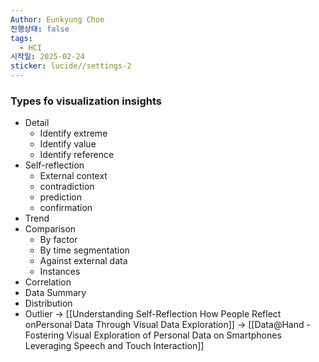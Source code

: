 ```yaml
---
Author: Eunkyung Choe
진행상태: false
tags:
  - HCI
시작일: 2025-02-24
sticker: lucide//settings-2
---
```

### Types fo visualization insights
- Detail
	- Identify extreme
	- Identify value
	- Identify reference
- Self-reflection
	- External context
	- contradiction
	- prediction
	- confirmation
- Trend
- Comparison
	- By factor
	- By time segmentation
	- Against external data
	- Instances
- Correlation
- Data Summary
- Distribution
- Outlier
→  [[Understanding Self-Reflection How People Reflect onPersonal Data Through Visual Data Exploration]]
→  [[Data@Hand - Fostering Visual Exploration of Personal Data on Smartphones Leveraging Speech and Touch Interaction]]